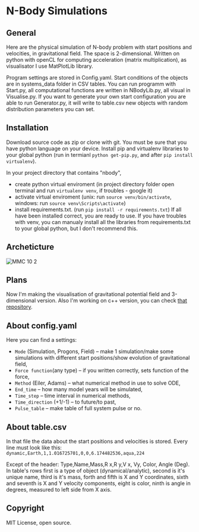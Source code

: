 # N-Body Simulations

## General
Here are the physical simulation of N-body problem with start positions and velocities, in gravitational field. The space is 2-dimensional. Written on python with openCL for computing acceleration (matrix multiplication), as visualisator I use MatPlotLib library.

Program settings are stored in Config.yaml. Start conditions of the objects are in systems_data folder in CSV tables. You can run programm with Start.py, all computational functions are written in NBodyLib.py, all visual in Visualise.py. If you want to generate your own start configuration you are able to run Generator.py, it will write to table.csv new objects with random distribution parameters you can set.

## Installation
Download source code as zip or clone with git.
You must be sure that you have python language on your device.
Install pip and virtualenv libraries to your global python (run in termianl `python get-pip.py`, and after `pip install virtualenv`).

In your project directory that contains "nbody",
- create python virtual enviroment (in project directory folder open terminal and run `virtualenv venv`, if troubles - google it)
- activate virtual enviroment (unix: run `source venv/bin/activate`, windows: run `source venv\Scripts\activate`)
- install requirements.txt. (run `pip install -r requirements.txt`)
If all have been installed correct, you are ready to use. If you have troubles with venv, you can manualy install all the libraries from requirements.txt to your global python, but I don't recommend this.

## Archeticture
![ММС 10 2](https://github.com/Sirine-Chi/N-Body-Matrix/assets/71520044/8b96fb0b-b24b-458b-8729-2494c63aa1ed)




## Plans
Now I'm making the visualisation of gravitational potential field and 3-dimensional version.
Also I'm working on c++ version, you can check [that repository](https://github.com/Sirine-Chi/n-body-simulations).

## About config.yaml
Here you can find a settings:
- `Mode` (Simulation, Progons, Field) – make 1 simulation/make some simulations with different start positions/show evolution of gravitational field,
- `Force function`(any type) – if you written correctly, sets function of the force,
- `Method` (Eiler, Adams) – what numerical method in use to solve ODE,
- `End_time` – how many model years will be simulated,
- `Time_step` – time interval in numerical methods,
- `Time_direction` (+1/-1) – to future/to past,
- `Pulse_table` – make table of full system pulse or no.

## About table.csv
In that file the data about the start positions and velocities is stored. Every line must look like this:
`dynamic,Earth,1,1.016725701,0,0,6.174482536,aqua,224`

Except of the header: Type,Name,Mass,R x,R y,V x, Vy, Color, Angle (Deg).
In table's rows first is a type of object (dynamical/analytic), second is it's unique name, third is it's mass, forth and fifth is X and Y coordinates, sixth and seventh is X and Y velocity components, eight is color, ninth is angle in degrees, measured to left side from X axis.

## Copyright
MIT License, open source.
